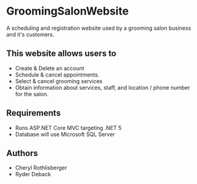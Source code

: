 # GroomingSalonWebsite
A scheduling and registration website used by a grooming salon business and it's customers. 

## This website allows users to
* Create & Delete an account
* Schedule & cancel appointments.
* Select & cancel grooming services
* Obtain information about services, staff, and location / phone number for the salon.

## Requirements
* Runs ASP.NET Core MVC targeting .NET 5
* Database will use Microsoft SQL Server

## Authors
* Cheryl Rothlisberger
* Ryder Deback
